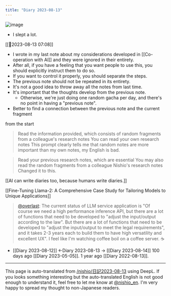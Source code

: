 ```yaml
---
title: "Diary 2023-08-13"
---
```



![image](https://gyazo.com/4fdffc66f124b1b5f69ff5056ab30e2d/thumb/1000)
- I slept a lot.

[[🤖2023-08-13 07:08]]
- I wrote in my last note about my considerations developed in [[Co-operation with AI]] and they were ignored in their entirety.
- After all, if you have a feeling that you want people to use this, you should explicitly instruct them to do so.
- If you want to control it properly, you should separate the steps.
- The previous note should not be repeated in its entirety.
- It's not a good idea to throw away all the notes from last time.
- It's important that the thoughts develop from the previous note.
    - Otherwise, we're just doing one random gacha per day, and there's no point in having a "previous note".
- Better to find a connection between the previous note and the current fragment

from the start
> Read the information provided, which consists of random fragments from a colleague's research notes
> You can read your own research notes
This prompt clearly tells me that random notes are more important than my own notes, my English is bad.

>  Read your previous research notes, which are essential
>  You may also read the random fragments from a colleague Nishio's research notes
Changed it to this.

[[AI can write diaries too, because humans write diaries.]]

[[Fine-Tuning Llama-2: A Comprehensive Case Study for Tailoring Models to Unique Applications]]

> [@overlast](https://twitter.com/overlast/status/1690605924300541952?s=46&t=gkSZtjGEtUZPO0JCzBxCBw): The current status of LLM service application is "Of course we need a high performance inference API, but there are a lot of functions that need to be developed to "adjust the input/output according to the law". But there are a lot of functions that need to be developed to "adjust the input/output to meet the legal requirements", and it takes 2-3 years each to build them to have high versatility and excellent UX". I feel like I'm watching coffee boil on a coffee server. ☕️

- [[Diary 2023-08-12]] ←Diary 2023-08-13 → [[Diary 2023-08-14]]
100 days ago [[Diary 2023-05-05]].
1 year ago [[Diary 2022-08-13]].
---
This page is auto-translated from [/nishio/日記2023-08-13](https://scrapbox.io/nishio/日記2023-08-13) using DeepL. If you looks something interesting but the auto-translated English is not good enough to understand it, feel free to let me know at [@nishio_en](https://twitter.com/nishio_en). I'm very happy to spread my thought to non-Japanese readers.